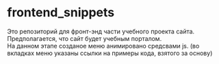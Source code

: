 # frontend_snippets

Это репозиторий для фронт-энд части учебного проекта сайта. Предполагается, что сайт будет учебным порталом.
<br>
На данном этапе созданое меню анимировано средсвами js.
(во вкладках меню указаны ссылки на примеры кода, взятого за основу)
